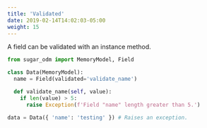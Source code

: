 ```yaml
---
title: 'Validated'
date: 2019-02-14T14:02:03-05:00
weight: 15
---
```


A field can be validated with an instance method.

```python
from sugar_odm import MemoryModel, Field

class Data(MemoryModel):
  name = Field(validated='validate_name')

  def validate_name(self, value):
    if len(value) > 5:
      raise Exception(f'Field "name" length greater than 5.')

data = Data({ 'name': 'testing' }) # Raises an exception.
```
